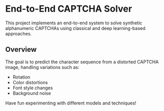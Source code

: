 # End-to-End CAPTCHA Solver

This project implements an end-to-end system to solve synthetic alphanumeric CAPTCHAs using classical and deep learning-based approaches.

## Overview

The goal is to predict the character sequence from a distorted CAPTCHA image, handling variations such as:
- Rotation
- Color distortions
- Font style changes
- Background noise

Have fun experimenting with different models and techniques!